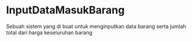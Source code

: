 # InputDataMasukBarang
Sebuah sistem yang di buat untuk menginputkan data barang serta jumlah total dari harga keseluruhan barang
